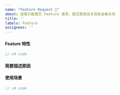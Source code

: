 ```yaml
---
name: "Feature Request 🚀"
about: 这里只能提交 Feature 请求，提交其他无关信息会被关闭
title: ''
labels: Feature
assignees: ''
---
```


<!-- 
为了方便您提出的 Issue 更容易被理解，建议注意以下事项

1. 该分类下只能提交 Feature，如果要询问使用方法等，请前往讨论区：https://github.com/786744873/easytool/discussions
2. 请尽量详细的描述清楚你的需求
-->

#### Feature 特性

```c#
// c# code
```

#### 简要描述原因



#### 使用场景

```c#
// c# code
```